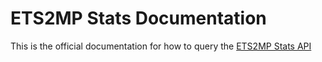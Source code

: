 # ETS2MP Stats Documentation

This is the official documentation for how to query the [ETS2MP Stats API](http://ets2mpstats.com/api)
